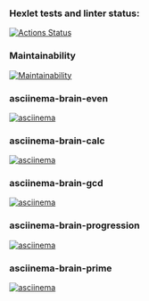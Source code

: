 ### Hexlet tests and linter status:
[![Actions Status](https://github.com/luis-ap07/fullstack-javascript-project-98/actions/workflows/hexlet-check.yml/badge.svg)]([https://asciinema.org/a/rCWPyZE1aNd8Jdd40VbgmKIHm](https://github.com/luis-ap07/fullstack-javascript-project-98/actions))

### Maintainability
[![Maintainability](https://api.codeclimate.com/v1/badges/f52b97b4fdafc1610aa7/maintainability)](https://https://codeclimate.com/github/luis-ap07/fullstack-javascript-project-98/maintainability)

### asciinema-brain-even
[![asciinema](https://asciinema.org/a/s6qkxS33bQ4TEgeKaTFTn86n0.svg)](https://asciinema.org/a/s6qkxS33bQ4TEgeKaTFTn86n0)

### asciinema-brain-calc
[![asciinema](https://asciinema.org/a/HnAVoVU1WCPBC5MwjtqraucVe.svg)](https://asciinema.org/a/HnAVoVU1WCPBC5MwjtqraucVe)

### asciinema-brain-gcd
[![asciinema](https://asciinema.org/a/OnpDvjzCs3efoyD0h3gRDIBv8.svg)](https://asciinema.org/a/OnpDvjzCs3efoyD0h3gRDIBv8)

### asciinema-brain-progression
[![asciinema](https://asciinema.org/a/l6JeUPTGR8jwwjEVnUmQjXI2G.svg)](https://asciinema.org/a/l6JeUPTGR8jwwjEVnUmQjXI2G)

### asciinema-brain-prime
[![asciinema](https://asciinema.org/a/6c3RGupiiu5gxNIvI6arCCxMb.svg)](https://asciinema.org/a/6c3RGupiiu5gxNIvI6arCCxMb)
